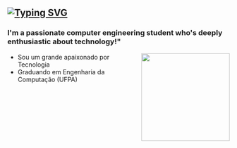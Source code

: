 [![Typing SVG](https://readme-typing-svg.demolab.com?font=Noto+Sans+MonoPause&weight=700&size=24&duration=4999&pause=1000&color=76bdfc&&vCenter=true&width=435&lines=Hi!+I%C2%B4m+Marco+Mau%C3%A9s++%F0%9F%9A%80)](https://git.io/typing-svg)
---
###  I'm a passionate computer engineering student who's deeply enthusiastic about technology!"
<img align="right" height="200px" src="https://i.pinimg.com/originals/7d/07/a2/7d07a255678962d30d8717dcf5dbd266.gif">

- Sou um grande apaixonado por Tecnologia
- Graduando em Engenharia da Computação (UFPA)

